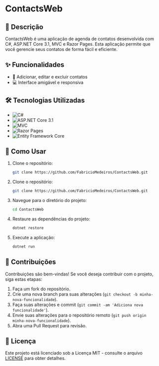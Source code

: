 # ContactsWeb

## 📜 Descrição

ContactsWeb é uma aplicação de agenda de contatos desenvolvida com C#, ASP.NET Core 3.1, MVC e Razor Pages. Esta aplicação permite que você gerencie seus contatos de forma fácil e eficiente.

## ✨ Funcionalidades

- 📇 Adicionar, editar e excluir contatos
- 💻 Interface amigável e responsiva

## 🛠 Tecnologias Utilizadas

- ![C#](https://img.shields.io/badge/C%23-blue)
- ![ASP.NET Core 3.1](https://img.shields.io/badge/ASP.NET%20Core%203.1-blueviolet)
- ![MVC](https://img.shields.io/badge/MVC-Pattern-red)
- ![Razor Pages](https://img.shields.io/badge/Razor%20Pages-3.1-lightgrey)
- ![Entity Framework Core](https://img.shields.io/badge/Entity%20Framework%20Core-3.1-green)

## 🚀 Como Usar

1. Clone o repositório:
   ```bash
   git clone https://github.com/FabricioMedeiros/ContactsWeb.git

1. Clone o repositório:
   ```bash
   git clone https://github.com/FabricioMedeiros/ContactsWeb.git

2. Navegue para o diretório do projeto:
   ```bash
   cd ContactsWeb

3. Restaure as dependências do projeto:
   ```bash
   dotnet restore

4. Execute a aplicação:
   ```bash
   dotnet run

## 🤝 Contribuições

Contribuições são bem-vindas! Se você deseja contribuir com o projeto, siga estas etapas:

1. Faça um fork do repositório.
2. Crie uma nova branch para suas alterações (`git checkout -b minha-nova-funcionalidade`).
3. Faça suas alterações e commit (`git commit -am 'Adiciona nova funcionalidade'`).
4. Envie suas alterações para o repositório remoto (`git push origin minha-nova-funcionalidade`).
5. Abra uma Pull Request para revisão.

## 📜 Licença

Este projeto está licenciado sob a Licença MIT - consulte o arquivo [LICENSE](LICENSE) para obter detalhes.


   
   
